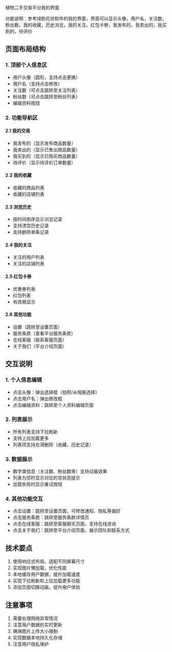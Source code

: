 植物二手交易平台我的界面

功能说明：参考绿韵花坊软件的我的界面，界面可以显示头像，用户名，关注数，粉丝数，我的收藏，历史浏览，我的关注，红包卡劵，我发布的，我卖出的，我买到的，待评价

## 页面布局结构

### 1. 顶部个人信息区
- 用户头像（圆形，支持点击更换）
- 用户名（支持点击修改）
- 关注数（可点击跳转至关注列表）
- 粉丝数（可点击跳转至粉丝列表）
- 编辑资料按钮

### 2. 功能导航区
#### 2.1 我的交易
- 我发布的（显示发布商品数量）
- 我卖出的（显示已售出商品数量）
- 我买到的（显示已购买商品数量）
- 待评价（显示待评价订单数量）

#### 2.2 我的收藏
- 收藏的商品列表
- 收藏的店铺列表

#### 2.3 浏览历史
- 按时间倒序显示浏览记录
- 支持清空历史记录
- 支持删除单条记录

#### 2.4 我的关注
- 关注的用户列表
- 关注的店铺列表

#### 2.5 红包卡券
- 优惠券列表
- 红包列表
- 有效期显示

#### 2.6 其他功能
- 设置（跳转至设置页面）
- 服务条款（查看平台服务条款）
- 在线客服（联系客服页面）
- 关于我们（平台介绍页面）

## 交互说明

### 1. 个人信息编辑
- 点击头像：弹出选择框（拍照/从相册选择）
- 点击用户名：弹出修改框
- 点击编辑资料：跳转至个人资料编辑页面

### 2. 列表展示
- 所有列表支持下拉刷新
- 支持上拉加载更多
- 列表项支持左滑删除（收藏、历史记录）

### 3. 数据展示
- 数字类信息（关注数、粉丝数等）支持动画效果
- 列表为空时显示对应的空状态提示
- 加载失败时显示重试按钮

### 4. 其他功能交互
- 点击设置：跳转至设置页面，可修改通知、隐私等偏好
- 点击服务条款：跳转至服务条款详情页
- 点击在线客服：跳转至客服聊天页面，支持在线咨询
- 点击关于我们：跳转至平台介绍页面，展示团队和联系方式

## 技术要点
1. 使用响应式布局，适配不同屏幕尺寸
2. 实现图片懒加载，优化性能
3. 本地缓存用户数据，提升加载速度
4. 实现下拉刷新和上拉加载更多功能
5. 添加页面切换动画，提升用户体验

## 注意事项
1. 需要处理网络异常情况
2. 注意用户数据的实时更新
3. 确保图片上传大小限制
4. 实现数据本地持久化存储
5. 注意用户隐私保护